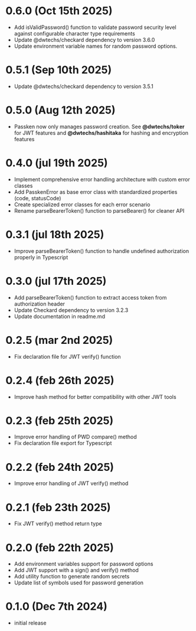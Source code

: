 # 0.6.0 (Oct 15th 2025)

- Add isValidPassword() function to validate password security level against configurable character type requirements
- Update @dwtechs/checkard dependency to version 3.6.0
- Update environment variable names for random password options.

# 0.5.1 (Sep 10th 2025)

- Update @dwtechs/checkard dependency to version 3.5.1

# 0.5.0 (Aug 12th 2025)

- Passken now only manages password creation. See **@dwtechs/toker** for JWT features and **@dwtechs/hashitaka** for hashing and encryption features

# 0.4.0 (jul 19th 2025)

- Implement comprehensive error handling architecture with custom error classes
- Add PasskenError as base error class with standardized properties (code, statusCode)
- Create specialized error classes for each error scenario
- Rename parseBearerToken() function to parseBearer() for cleaner API

# 0.3.1 (jul 18th 2025)

- Improve parseBearerToken() function to handle undefined authorization properly in Typescript

# 0.3.0 (jul 17th 2025)

- Add parseBearerToken() function to extract access token from authorization header
- Update Checkard dependency to version 3.2.3
- Update documentation in readme.md

# 0.2.5 (mar 2nd 2025)

- Fix declaration file for JWT verify() function

# 0.2.4 (feb 26th 2025)

- Improve hash method for better compatibility with other JWT tools

# 0.2.3 (feb 25th 2025)

- Improve error handling of PWD compare() method
- Fix declaration file export for Typescript

# 0.2.2 (feb 24th 2025)

- Improve error handling of JWT verify() method

# 0.2.1 (feb 23th 2025)

- Fix JWT verify() method return type

# 0.2.0 (feb 22th 2025)

- Add environment variables support for password options
- Add JWT support with a sign() and verify() method
- Add utility function to generate random secrets
- Update list of symbols used for password generation

# 0.1.0 (Dec 7th 2024)

- initial release
